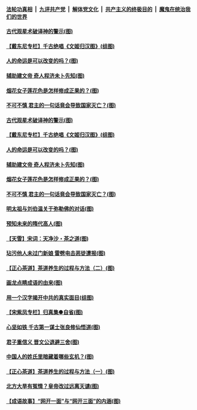 

####  [法轮功真相](../../../../basic/blob/master/README.md?t=06201731) &nbsp;|&nbsp; [九评共产党](../../../../9ping.md/blob/master/README.md?t=06201731) &nbsp;|&nbsp; [解体党文化](../../../../jtdwh.md/blob/master/README.md?t=06201731)  &nbsp;|&nbsp; [共产主义的终极目的](../../../../gczydzjmd.md/blob/master/README.md?t=06201731) &nbsp;|&nbsp; [魔鬼在统治我们的世界](../../../../mgztzwmdsj.md/blob/master/README.md?t=06201731) 

#### [古代观星术破译神的警示(图)](../pages/p7/936938.md?t=06201731) 

#### [【戴东尼专栏】千古绝唱《文姬归汉图》(组图)](../pages/p7/933598.md?t=06201731) 

#### [人的命运是可以改变的吗？(图)](../pages/p7/936633.md?t=06201731) 

#### [辅助建文帝 奇人程济未卜先知(图)](../pages/p7/936751.md?t=06201731) 

#### [烟花女子莲花色是怎样修成正果的？(图)](../pages/p7/936627.md?t=06201731) 

#### [不可不慎 君主的一句话竟会导致国家灭亡？(图)](../pages/p7/936921.md?t=06201731) 

#### [古代观星术破译神的警示(图)](../pages/p7/936938.md?t=06201731) 

#### [【戴东尼专栏】千古绝唱《文姬归汉图》(组图)](../pages/p7/933598.md?t=06201731) 

#### [人的命运是可以改变的吗？(图)](../pages/p7/936633.md?t=06201731) 

#### [辅助建文帝 奇人程济未卜先知(图)](../pages/p7/936751.md?t=06201731) 

#### [烟花女子莲花色是怎样修成正果的？(图)](../pages/p7/936627.md?t=06201731) 

#### [不可不慎 君主的一句话竟会导致国家灭亡？(图)](../pages/p7/936921.md?t=06201731) 

#### [明太祖与刘伯温关于弥勒佛的对话(图)](../pages/p7/936918.md?t=06201731) 

#### [预知未来的隋代高人(图)](../pages/p7/936519.md?t=06201731) 

#### [【天雪】宋词：天净沙・茶之道(图)](../pages/p7/936606.md?t=06201731) 

#### [玷污他人未过门新娘 雷劈电击恶徒遭报(图)](../pages/p7/936730.md?t=06201731) 

#### [【正心茶道】茶道养生的过程与方法（二）(图)](../pages/p7/936188.md?t=06201731) 

#### [画龙点睛成语的由来(图)](../pages/p7/936521.md?t=06201731) 

#### [用一个汉字揭开中共的真实面目(组图)](../pages/p7/936605.md?t=06201731) 

#### [【宋紫凤专栏】归真集●自省(图)](../pages/p7/936715.md?t=06201731) 

#### [心坚如铁 千古第一谋士张良修仙悟道(图)](../pages/p7/936518.md?t=06201731) 

#### [君子重信义 晋文公退避三舍(图)](../pages/p7/936517.md?t=06201731) 

#### [中国人的姓氏里暗藏着哪些玄机？(图)](../pages/p7/936608.md?t=06201731) 

#### [【正心茶道】茶道养生的过程与方法（一）(图)](../pages/p7/936187.md?t=06201731) 

#### [北方大旱有冤情？皇帝改过远离天谴(图)](../pages/p7/936431.md?t=06201731) 

#### [【成语故事】“网开一面”与“网开三面”的内涵(图)](../pages/p7/936380.md?t=06201731) 

